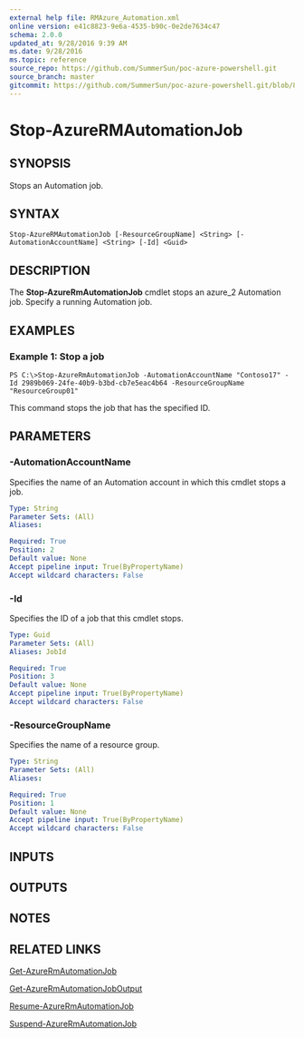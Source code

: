 ```yaml
---
external help file: RMAzure_Automation.xml
online version: e41c8823-9e6a-4535-b90c-0e2de7634c47
schema: 2.0.0
updated_at: 9/28/2016 9:39 AM
ms.date: 9/28/2016
ms.topic: reference
source_repo: https://github.com/SummerSun/poc-azure-powershell.git
source_branch: master
gitcommit: https://github.com/SummerSun/poc-azure-powershell.git/blob/8903b0f1daa01932ac5fa167f377736de2df6709/azureps-cmdlets-docs/Resource%20Manager/Automation%20Cmdlets/v0.9.8/Stop-AzureRMAutomationJob.md
---
```


# Stop-AzureRMAutomationJob
## SYNOPSIS
Stops an Automation job.

## SYNTAX

```
Stop-AzureRMAutomationJob [-ResourceGroupName] <String> [-AutomationAccountName] <String> [-Id] <Guid>
```

## DESCRIPTION
The **Stop-AzureRmAutomationJob** cmdlet stops an azure_2 Automation job.
Specify a running Automation job.

## EXAMPLES

### Example 1: Stop a job
```
PS C:\>Stop-AzureRmAutomationJob -AutomationAccountName "Contoso17" -Id 2989b069-24fe-40b9-b3bd-cb7e5eac4b64 -ResourceGroupName "ResourceGroup01"
```

This command stops the job that has the specified ID.

## PARAMETERS

### -AutomationAccountName
Specifies the name of an Automation account in which this cmdlet stops a job.

```yaml
Type: String
Parameter Sets: (All)
Aliases: 

Required: True
Position: 2
Default value: None
Accept pipeline input: True(ByPropertyName)
Accept wildcard characters: False
```

### -Id
Specifies the ID of a job that this cmdlet stops.

```yaml
Type: Guid
Parameter Sets: (All)
Aliases: JobId

Required: True
Position: 3
Default value: None
Accept pipeline input: True(ByPropertyName)
Accept wildcard characters: False
```

### -ResourceGroupName
Specifies the name of a resource group.

```yaml
Type: String
Parameter Sets: (All)
Aliases: 

Required: True
Position: 1
Default value: None
Accept pipeline input: True(ByPropertyName)
Accept wildcard characters: False
```

## INPUTS

## OUTPUTS

## NOTES

## RELATED LINKS

[Get-AzureRmAutomationJob](e41c8823-9e6a-4535-b90c-0e2de7634c47)

[Get-AzureRmAutomationJobOutput](03d80a68-8443-42e0-87bc-5d0e22ac3a57)

[Resume-AzureRmAutomationJob](4b289017-5b98-45bc-87c4-86b08e1ac322)

[Suspend-AzureRmAutomationJob](cf05770c-fc18-4a31-beb9-4f8c1c39c285)

